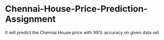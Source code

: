 # Chennai-House-Price-Prediction-Assignment
It will predict the Chennai House price with 99% accuracy on given data set
